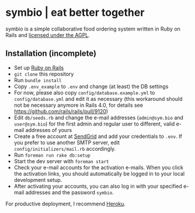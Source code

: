 symbio | eat better together
============================

symbio is a simple collaborative food ordering system written in Ruby on Rails and [licensed under the AGPL](LICENSE.md).

Installation (incomplete)
-------------------------

* Set up [Ruby on Rails](http://rubyonrails.org/download)
* `git clone` this repository
* Run `bundle install`
* Copy `.env_example` to `.env` and change (at least) the DB settings
* For now, please also copy `config/database.example.yml` to `config/database.yml` and edit it as necessary (this workaround should not be necessary anymore in Rails 4.0, for details see https://github.com/rails/rails/pull/9120)
* Edit `db/seeds.rb` and change the e-mail addresses (`admin@sym.bio` and `user@sym.bio`) for the first admin and regular user to different, valid e-mail addresses of yours
* Create a free account at [SendGrid](http://sendgrid.com/) and add your credentials to `.env`. If you prefer to use another SMTP server, edit `config/initializers/mail.rb` accordingly.
* Run `foreman run rake db:setup`
* Start the dev server with `foreman start`
* Check your e-mail accounts for the activation e-mails. When you click the activation links, you should automatically be logged in to your local development setup.
* After activating your accounts, you can also log in with your specified e-mail addresses and the password `symbio`.

For productive deployment, I recommend [Heroku](http://www.heroku.com/).
